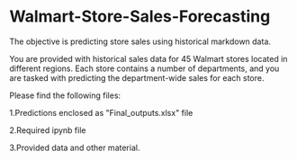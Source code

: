 # Walmart-Store-Sales-Forecasting
The objective is predicting store sales using historical markdown data.

You are provided with historical sales data for 45 Walmart stores located in different regions. Each store contains a number of departments, and you are tasked with predicting the department-wide sales for each store.

Please find the following files:

1.Predictions enclosed as "Final_outputs.xlsx" file

2.Required ipynb file

3.Provided data and other material.
